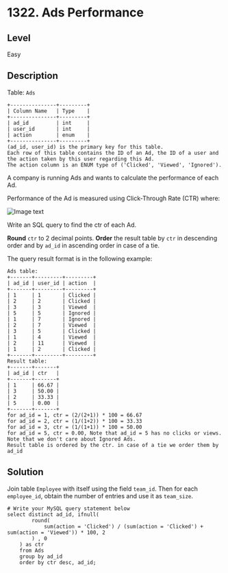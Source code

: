 # 1322. Ads Performance
## Level
Easy

## Description
Table: `Ads`
```
+---------------+---------+
| Column Name   | Type    |
+---------------+---------+
| ad_id         | int     |
| user_id       | int     |
| action        | enum    |
+---------------+---------+
(ad_id, user_id) is the primary key for this table.
Each row of this table contains the ID of an Ad, the ID of a user and the action taken by this user regarding this Ad.
The action column is an ENUM type of ('Clicked', 'Viewed', 'Ignored').
```

A company is running Ads and wants to calculate the performance of each Ad.

Performance of the Ad is measured using Click-Through Rate (CTR) where:

![Image text](https://assets.leetcode.com/uploads/2020/01/17/sql1.png)

Write an SQL query to find the ctr of each Ad.

**Round** `ctr` to 2 decimal points. **Order** the result table by `ctr` in descending order and by `ad_id` in ascending order in case of a tie.

The query result format is in the following example:
```
Ads table:
+-------+---------+---------+
| ad_id | user_id | action  |
+-------+---------+---------+
| 1     | 1       | Clicked |
| 2     | 2       | Clicked |
| 3     | 3       | Viewed  |
| 5     | 5       | Ignored |
| 1     | 7       | Ignored |
| 2     | 7       | Viewed  |
| 3     | 5       | Clicked |
| 1     | 4       | Viewed  |
| 2     | 11      | Viewed  |
| 1     | 2       | Clicked |
+-------+---------+---------+
Result table:
+-------+-------+
| ad_id | ctr   |
+-------+-------+
| 1     | 66.67 |
| 3     | 50.00 |
| 2     | 33.33 |
| 5     | 0.00  |
+-------+-------+
for ad_id = 1, ctr = (2/(2+1)) * 100 = 66.67
for ad_id = 2, ctr = (1/(1+2)) * 100 = 33.33
for ad_id = 3, ctr = (1/(1+1)) * 100 = 50.00
for ad_id = 5, ctr = 0.00, Note that ad_id = 5 has no clicks or views.
Note that we don't care about Ignored Ads.
Result table is ordered by the ctr. in case of a tie we order them by ad_id
```

## Solution
Join table `Employee` with itself using the field `team_id`. Then for each `employee_id`, obtain the number of entries and use it as `team_size`.
```
# Write your MySQL query statement below
select distinct ad_id, ifnull(
        round(
            sum(action = 'Clicked') / (sum(action = 'Clicked') + sum(action = 'Viewed')) * 100, 2
        ) , 0
    ) as ctr
    from Ads
    group by ad_id
    order by ctr desc, ad_id;
```
